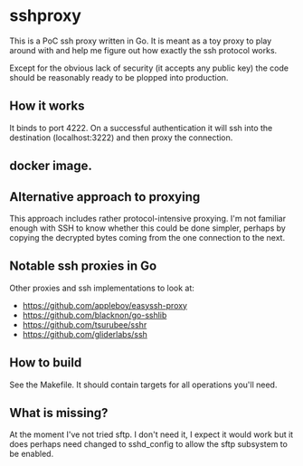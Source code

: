 # sshproxy

This is a PoC ssh proxy written in Go. It is meant as a toy
proxy to play around with and help me figure out how exactly 
the ssh protocol works.

Except for the obvious lack of security (it accepts any public key)
the code should be reasonably ready to be plopped into production.

## How it works

It binds to port 4222. On a successful authentication it will 
ssh into the destination (localhost:3222) and then proxy the connection.

## docker image.

## Alternative approach to proxying

This approach includes rather protocol-intensive proxying. I'm not familiar enough 
with SSH to know whether this could be done simpler, perhaps by copying the decrypted bytes
coming from the one connection to the next.

## Notable ssh proxies in Go

Other proxies and ssh implementations to look at:
 * https://github.com/appleboy/easyssh-proxy
 * https://github.com/blacknon/go-sshlib 
 * https://github.com/tsurubee/sshr
 * https://github.com/gliderlabs/ssh 

## How to build

See the Makefile. It should contain targets for all operations you'll need. 

## What is missing?

At the moment I've not tried sftp. I don't need it, I expect it would work but it does perhaps 
need changed to sshd_config to allow the sftp subsystem to be enabled. 